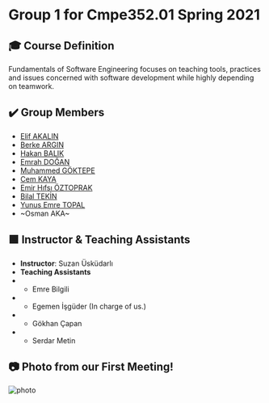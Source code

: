 # Group 1 for Cmpe352.01 Spring 2021

## 🎓 Course Definition
Fundamentals of Software Engineering focuses on teaching tools, practices and issues concerned with software development while highly depending on teamwork. 

## ✔️ Group Members
- [Elif AKALIN](https://github.com/elxif)
- [Berke ARGIN](https://github.com/MrLebowski42)
- [Hakan BALIK](https://github.com/LehabuL)
- [Emrah DOĞAN](https://github.com/emrahdgn)
- [Muhammed GÖKTEPE](https://github.com/gktpmuhammed)
- [Cem KAYA](https://github.com/cemkaya-mpi)
- [Emir Hıfsı ÖZTOPRAK](https://github.com/emiroztoprak)
- [Bilal TEKİN](https://github.com/4teko7)
- [Yunus Emre TOPAL](https://github.com/yunus-topal)
- ~Osman AKA~
 ## 🟩 Instructor & Teaching Assistants
 - **Instructor**: Suzan Üsküdarlı 
 - **Teaching Assistants**
 - - Emre Bilgili 
 - - Egemen İşgüder (In charge of us.)
 - - Gökhan Çapan
 - - Serdar Metin

## 📷 Photo from our First Meeting!
![photo](https://user-images.githubusercontent.com/56560206/112762359-ebca3300-9007-11eb-90f1-eb7076169739.jpeg)
